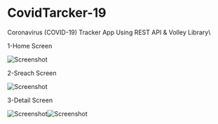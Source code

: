 # CovidTarcker-19
Coronavirus (COVID-19) Tracker App Using REST API &amp; Volley Library\

1-Home Screen

![Screenshot](https://github.com/Ebrahim1133/CovidTarcker-19/blob/master/homescreen_Covid19%20Tracker.jpg)

2-Sreach Screen

![Screenshot](https://github.com/Ebrahim1133/CovidTarcker-19/blob/master/sreachscreen_Covid19%20Tracker.jpg)

3-Detail Screen

![Screenshot](https://github.com/Ebrahim1133/CovidTarcker-19/blob/master/detailscreen_Covid19%20Tracker.jpg)![Screenshot](https://github.com/Ebrahim1133/CovidTarcker-19/blob/master/detailscreen2_Covid19%20Tracker.jpg)


